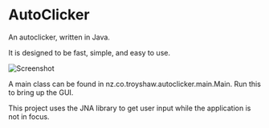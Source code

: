 AutoClicker
===========

An autoclicker, written in Java.
<p>
It is designed to be fast, simple, and easy to use.

![Screenshot](https://imgur.com/a/W4XBgoi)

<p>
A main class can be found in nz.co.troyshaw.autoclicker.main.Main.
Run this to bring up the GUI.
<p>
This project uses the JNA library to get user input while the application is not in focus. <br>
